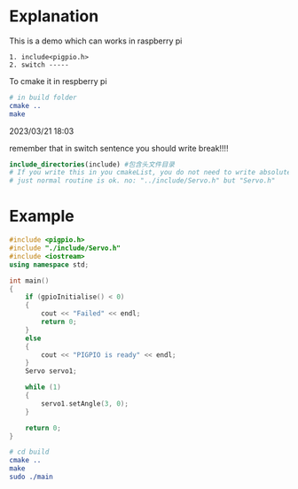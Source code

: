 # Explanation

This is a demo which can works in raspberry pi

~~~text
1. include<pigpio.h>
2. switch -----
~~~

To cmake it in respberry pi

~~~cmake
# in build folder
cmake .. 
make
~~~

2023/03/21 18:03

remember that in switch sentence you should write break!!!!

~~~cmake
include_directories(include) #包含头文件目录
# If you write this in you cmakeList, you do not need to write absolute routine
# just normal routine is ok. no: "../include/Servo.h" but "Servo.h"
~~~

# Example

~~~c++
#include <pigpio.h>
#include "./include/Servo.h"
#include <iostream>
using namespace std;

int main()
{
    if (gpioInitialise() < 0)
    {
        cout << "Failed" << endl;
        return 0;
    }
    else
    {
        cout << "PIGPIO is ready" << endl;
    }
    Servo servo1;

    while (1)
    {
        servo1.setAngle(3, 0);
    }

    return 0;
}
~~~
~~~cmake
# cd build
cmake ..
make 
sudo ./main
~~~